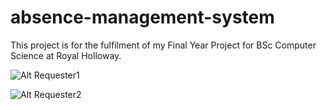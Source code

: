 # absence-management-system
This project is for the fulfilment of my Final Year Project for BSc Computer Science at Royal Holloway.

![Alt Requester1](https://i.makeagif.com/media/4-11-2019/6NdIJ4.gif)

![Alt Requester2](https://i.makeagif.com/media/4-11-2019/ZS0p-C.gif)

